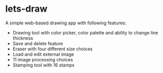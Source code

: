 # lets-draw

A simple web-based drawing app with following features:

- Drawing tool with color picker, color palette and ability to change line thickness
- Save and delete feature
- Eraser with four different size choices
- Load and edit external image
- 11 image processing choices
- Stamping tool with 16 stamps

